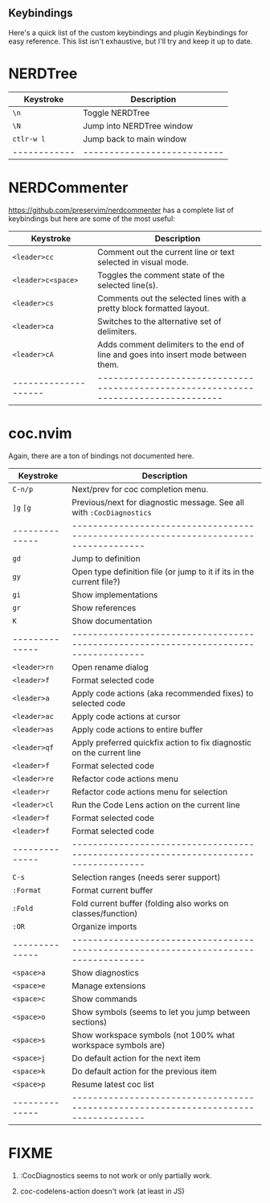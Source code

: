 ## Keybindings

Here's a quick list of the custom keybindings and plugin Keybindings for easy
reference. This list isn't exhaustive, but I'll try and keep it up to date.

# NERDTree
| Keystroke  | Description               |
|------------|---------------------------|
| `\n`       | Toggle NERDTree           |
| `\N`       | Jump into NERDTree window |
| `ctlr-w l` | Jump back to main window  |
|------------|---------------------------|

# NERDCommenter
https://github.com/preservim/nerdcommenter has a complete list of keybindings
but here are some of the most useful:

| Keystroke    | Description                                                                              |
|--------------------|------------------------------------------------------------------------------------|
| `<leader>cc`       | Comment out the current line or text selected in visual mode.                      |
| `<leader>c<space>` | Toggles the comment state of the selected line(s).                                 |
| `<leader>cs`       | Comments out the selected lines with a pretty block formatted layout.              |
| `<leader>ca`       | Switches to the alternative set of delimiters.                                     |
| `<leader>cA`       | Adds comment delimiters to the end of line and goes into insert mode between them. |
|--------------------|------------------------------------------------------------------------------------|

# coc.nvim
Again, there are a ton of bindings not documented here.

| Keystroke    | Description                                                                        |
|--------------|------------------------------------------------------------------------------------|
| `C-n/p`      | Next/prev for coc completion menu.                                                 |
| `]g`  `[g`   | Previous/next for diagnostic message. See all with `:CocDiagnostics`               |
|--------------|------------------------------------------------------------------------------------|
| `gd`         | Jump to definition                                                                 |
| `gy`         | Open type definition file (or jump to it if its in the current file?)              |
| `gi`         | Show implementations                                                               |
| `gr`         | Show references                                                                    |
| `K`          | Show documentation                                                                 |
|--------------|------------------------------------------------------------------------------------|
| `<leader>rn` | Open rename dialog                                                                 |
| `<leader>f`  | Format selected code                                                               |
| `<leader>a`  | Apply code actions (aka recommended fixes) to selected code                        |
| `<leader>ac` | Apply code actions at cursor                                                       |
| `<leader>as` | Apply code actions to entire buffer                                                |
| `<leader>qf` | Apply preferred quickfix action to fix diagnostic on the current line              |
| `<leader>f`  | Format selected code                                                               |
| `<leader>re` | Refactor code actions menu                                                         |
| `<leader>r`  | Refactor code actions menu for selection                                           |
| `<leader>cl` | Run the Code Lens action on the current line                                       |
| `<leader>f`  | Format selected code                                                               |
| `<leader>f`  | Format selected code                                                               |
|--------------|------------------------------------------------------------------------------------|
| `C-s`        | Selection ranges (needs serer support)                                             |
| `:Format`    | Format current buffer                                                              |
| `:Fold`      | Fold current buffer (folding also works on classes/function)                       |
| `:OR`        | Organize imports                                                                   |
|--------------|------------------------------------------------------------------------------------|
| `<space>a`   | Show diagnostics                                                                   |
| `<space>e`   | Manage extensions                                                                  |
| `<space>c`   | Show commands                                                                      |
| `<space>o`   | Show symbols (seems to let you jump between sections)                              |
| `<space>s`   | Show workspace symbols (not 100% what workspace symbols are)                       |
| `<space>j`   | Do default action for the next item                                                |
| `<space>k`   | Do default action for the previous item                                            |
| `<space>p`   | Resume latest coc list                                                             |
|--------------|------------------------------------------------------------------------------------|

# FIXME
1. :CocDiagnostics seems to not work or only partially work.

2. coc-codelens-action doesn't work (at least in JS)
